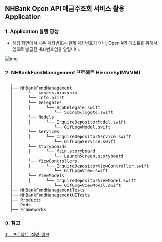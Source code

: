## NHBank Open API 예금주조회 서비스 활용 Application

### 1. Application 실행 영상
* 해당 화면에서 나온 계좌번호는 실제 계좌번호가 아닌, Open API 테스트를 위해서 임의로 발급된 계좌번호임을 알립니다.

![img](https://user-images.githubusercontent.com/77099686/129606826-71d46753-cdc1-4768-945c-21f71884ec94.gif)

### 2. NHBankFundManagement 프로젝트 Hierarchy(MVVM)
<pre>
  .
  ├── NHBankFundManagement 
  │      └── Assets.xcassets
  │      └── Info.plist
  │      └── Delegates
  │      │      └── AppDelegate.swift
  │                └── SceneDelegate.swift
  │      └── Models
  │      │      └── InquireDepositorModel.swift
  │                └── GifLogoModel.swift
  │      └── Services
  │      │      └── InquireDepositorService.swift
  │                └── GifLogoService.swift
  │      └── Storyboards
  │      │      └── Main.storyboard
  │                └── LaunchScreen.storyboard
  │      └── ViewControllers
  │      │      └── InquireDepositorViewController.swift
  │                └── GifLogoView.swift
  │      └── ViewModels
  │      │      └── InquireDepositorViewModel.swift
  │                └── GifLogoViewModel.swift
  ├── NHBankFundManagementTests
  ├── NHBankFundManagementUITests
  ├── Products            
  ├── Pods
  ├── Frameworks
</pre>

### 3. 참고
<pre><a href = "https://youngjaelee.tistory.com/4?category=1008934">I. 프로젝트 설명 링크</a></pre>





